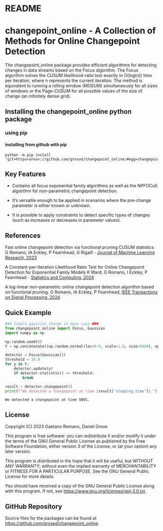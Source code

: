 # README


# changepoint_online - A Collection of Methods for Online Changepoint Detection

The changepoint_online package provides efficient algorithms for
detecting changes in data streams based on the Focus algorithm. The
Focus algorithm solves the CUSUM likelihood-ratio test exactly in
O(log(n)) time per iteration, where n represents the current iteration.
The method is equivalent to running a rolling window (MOSUM)
simultaneously for all sizes of windows or the Page-CUSUM for all
possible values of the size of change (an infinitely dense grid).

## Installing the changepoint_online python package

### using pip

#### installing from github with pip

    python -m pip install 'git+https<area>://github.com/grosed/changepoint_online/#egg=changepoint.online&subdirectory=python/package'

## Key Features

- Contains all focus exponential family algorithms as well as the
  NPFOCuS algorithm for non-parametric changepoint detection.

- It’s versatile enough to be applied in scenarios where the pre-change
  parameter is either known or unknown.

- It is possible to apply constraints to detect specific types of
  changes (such as increases or decreases in parameter values).

## References

Fast online changepoint detection via functional pruning CUSUM
statistics G Romano, IA Eckley, P Fearnhead, G Rigaill - [Journal of
Machine Learning Research,
2023](https://www.jmlr.org/papers/volume24/21-1230/21-1230.pdf)

A Constant-per-Iteration Likelihood Ratio Test for Online Changepoint
Detection for Exponential Family Models K Ward, G Romano, I Eckley, P
Fearnhead - [Statistics and Computing,
2024](https://link.springer.com/article/10.1007/s11222-024-10416-6)

A log-linear non-parametric online changepoint detection algorithm based
on functional pruning. G Romano, IA Eckley, P Fearnhead, [IEEE
Transactions on Signal Processing,
2024](https://ieeexplore.ieee.org/document/10365656)

## Quick Example

``` python
### Simple gaussian change in mean case ###
from changepoint_online import Focus, Gaussian
import numpy as np

np.random.seed(0)
Y = np.concatenate((np.random.normal(loc=0.0, scale=1.0, size=5000), np.random.normal(loc=10.0, scale=1.0, size=5000)))

detector = Focus(Gaussian())
threshold = 10.0
for y in Y:
    detector.update(y)
    if detector.statistic() >= threshold:
        break

result = detector.changepoint()
print(f"We detected a changepoint at time {result['stopping_time']}.")
```

    We detected a changepoint at time 5001.

## License

Copyright (C) 2023 Gaetano Romano, Daniel Grose

This program is free software: you can redistribute it and/or modify it
under the terms of the GNU General Public License as published by the
Free Software Foundation, either version 3 of the License, or (at your
option) any later version.

This program is distributed in the hope that it will be useful, but
WITHOUT ANY WARRANTY; without even the implied warranty of
MERCHANTABILITY or FITNESS FOR A PARTICULAR PURPOSE. See the GNU General
Public License for more details.

You should have received a copy of the GNU General Public License along
with this program. If not, see
<https://www.gnu.org/licenses/gpl-3.0.txt>.

## GitHub Repository

Source files for the packages can be found at
<https://github.com/grosed/changepoint_online>
